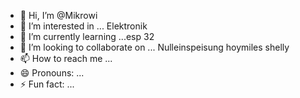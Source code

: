 - 👋 Hi, I’m @Mikrowi
- 👀 I’m interested in ... Elektronik 
- 🌱 I’m currently learning ...esp 32
- 💞️ I’m looking to collaborate on ... Nulleinspeisung hoymiles shelly
- 📫 How to reach me ...
- 😄 Pronouns: ...
- ⚡ Fun fact: ...

<!---
Mikrowi/Mikrowi is a ✨ special ✨ repository because its `README.md` (this file) appears on your GitHub profile.
You can click the Preview link to take a look at your changes.
--->
